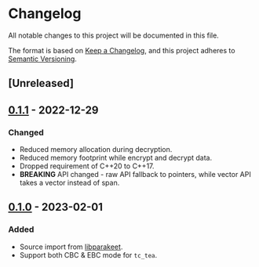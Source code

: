 # Changelog

All notable changes to this project will be documented in this file.

The format is based on [Keep a Changelog](https://keepachangelog.com/en/1.0.0/),
and this project adheres to [Semantic Versioning](https://semver.org/spec/v2.0.0.html).

## [Unreleased]

## [0.1.1] - 2022-12-29

### Changed

- Reduced memory allocation during decryption.
- Reduced memory footprint while encrypt and decrypt data.
- Dropped requirement of C++20 to C++17.
- **BREAKING** API changed - raw API fallback to pointers, while vector API takes a vector instead of span.

## [0.1.0] - 2023-02-01

### Added

- Source import from [libparakeet].
- Support both CBC & EBC mode for `tc_tea`.

[libparakeet]: https://github.com/parakeet-rs/libparakeet
[0.1.0]: https://github.com/jixunmoe/libtc_tea/commits/v0.1.0
[0.1.1]: https://github.com/jixunmoe/libtc_tea/compare/v0.1.0...v0.1.1
